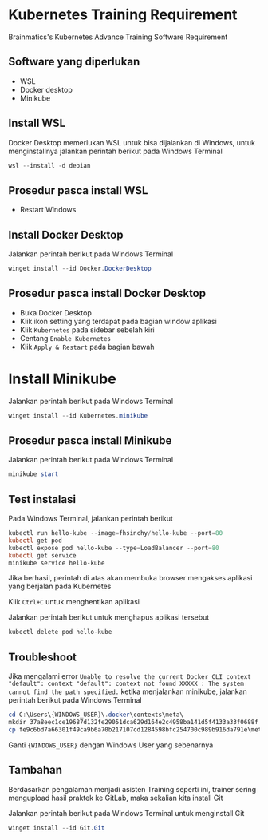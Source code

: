 
# Kubernetes Training Requirement

Brainmatics's Kubernetes Advance Training Software Requirement

## Software yang diperlukan

- WSL
- Docker desktop
- Minikube

## Install WSL

Docker Desktop memerlukan WSL untuk bisa dijalankan di Windows, untuk menginstallnya jalankan perintah berikut pada Windows Terminal

```powershell
wsl --install -d debian
```

## Prosedur pasca install WSL

- Restart Windows

## Install Docker Desktop

Jalankan perintah berikut pada Windows Terminal

```powershell
winget install --id Docker.DockerDesktop
```

## Prosedur pasca install Docker Desktop

- Buka Docker Desktop
- Klik ikon setting yang terdapat pada bagian window aplikasi
- Klik `Kubernetes` pada sidebar sebelah kiri
- Centang `Enable Kubernetes`
- Klik `Apply & Restart` pada bagian bawah

# Install Minikube

Jalankan perintah berikut pada Windows Terminal

```powershell
winget install --id Kubernetes.minikube
```

## Prosedur pasca install Minikube

Jalankan perintah berikut pada Windows Terminal

```powershell
minikube start
```

## Test instalasi

Pada Windows Terminal, jalankan perintah berikut

```powershell
kubectl run hello-kube --image=fhsinchy/hello-kube --port=80
kubectl get pod
kubectl expose pod hello-kube --type=LoadBalancer --port=80
kubectl get service
minikube service hello-kube
```

Jika berhasil, perintah di atas akan membuka browser mengakses aplikasi yang berjalan pada Kubernetes

Klik `Ctrl+C` untuk menghentikan aplikasi

Jalankan perintah berikut untuk menghapus aplikasi tersebut

```powershell
kubectl delete pod hello-kube
```

## Troubleshoot

Jika mengalami error `Unable to resolve the current Docker CLI context "default": context "default": context not found XXXXX : The system cannot find the path specified.` ketika menjalankan minikube, jalankan perintah berikut pada Windows Terminal

```powershell
cd C:\Users\{WINDOWS_USER}\.docker\contexts\meta\
mkdir 37a8eec1ce19687d132fe29051dca629d164e2c4958ba141d5f4133a33f0688f
cp fe9c6bd7a66301f49ca9b6a70b217107cd1284598bfc254700c989b916da791e\meta.json .\37a8eec1ce19687d132fe29051dca629d164e2c4958ba141d5f4133a33f0688f\
```

Ganti `{WINDOWS_USER}` dengan Windows User yang sebenarnya

## Tambahan

Berdasarkan pengalaman menjadi asisten Training seperti ini, trainer sering mengupload hasil praktek ke GitLab, maka sekalian kita install Git

Jalankan perintah berikut pada Windows Terminal untuk menginstall Git

```powershell
winget install --id Git.Git
```
